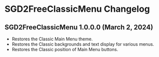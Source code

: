 # SGD2FreeClassicMenu Changelog

## SGD2FreeClassicMenu 1.0.0.0 (March 2, 2024)
- Restores the Classic Main Menu theme.
- Restores the Classic backgrounds and text display for various menus.
- Restores the Classic position of Main Menu buttons.
